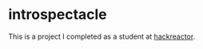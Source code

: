# introspectacle
This is a project I completed as a student at [hackreactor](http://hackreactor.com).
